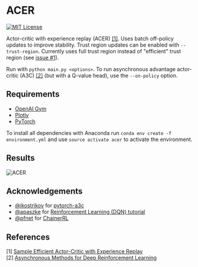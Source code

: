 ACER
====
[![MIT License](https://img.shields.io/badge/license-MIT-blue.svg)](LICENSE.md)

Actor-critic with experience replay (ACER) [[1]](#references). Uses batch off-policy updates to improve stability. Trust region updates can be enabled with `--trust-region`. Currently uses full trust region instead of "efficient" trust region (see [issue #1](https://github.com/Kaixhin/ACER/issues/1)).

Run with `python main.py <options>`. To run asynchronous advantage actor-critic (A3C) [[2]](#references) (but with a Q-value head), use the `--on-policy` option.

Requirements
------------

- [OpenAI Gym](https://gym.openai.com/)
- [Plotly](https://plot.ly/python/)
- [PyTorch](http://pytorch.org/)

To install all dependencies with Anaconda run `conda env create -f environment.yml` and use `source activate acer` to activate the environment.

Results
-------

![ACER](figures/acer.png)

Acknowledgements
----------------

- [@ikostrikov](https://github.com/ikostrikov) for [pytorch-a3c](https://github.com/ikostrikov/pytorch-a3c)
- [@apaszke](https://github.com/apaszke) for [Reinforcement Learning (DQN) tutorial](http://pytorch.org/tutorials/intermediate/reinforcement_q_learning.html)
- [@pfnet](https://github.com/pfnet) for [ChainerRL](https://github.com/pfnet/chainerrl)

References
----------

[1] [Sample Efficient Actor-Critic with Experience Replay](https://arxiv.org/abs/1611.01224)  
[2] [Asynchronous Methods for Deep Reinforcement Learning](https://arxiv.org/abs/1602.01783)  

